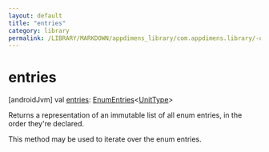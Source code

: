 ```yaml
---
layout: default
title: "entries"
category: library
permalink: /LIBRARY/MARKDOWN/appdimens_library/com.appdimens.library/-unit-type/entries.html
---
```


# entries

[androidJvm]
val [entries](entries.md): [EnumEntries](https://kotlinlang.org/api/core/kotlin-stdlib/kotlin.enums/-enum-entries/index.html)<[UnitType](index.md)>

Returns a representation of an immutable list of all enum entries, in the order they're declared.

This method may be used to iterate over the enum entries.